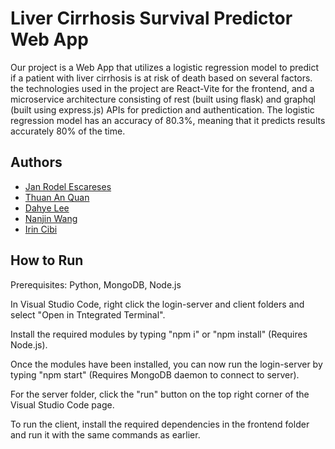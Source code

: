 
# Liver Cirrhosis Survival Predictor Web App

Our project is a Web App that utilizes a logistic regression model to predict if a patient with liver cirrhosis is at risk of death based on several factors. the technologies used in the project are React-Vite for the frontend, and a microservice architecture consisting of rest (built using flask) and graphql (built using express.js) APIs for prediction and authentication. The logistic regression model has an accuracy of 80.3%, meaning that it predicts results accurately 80% of the time. 


## Authors

- [Jan Rodel Escareses](https://www.github.com/jescares)
- [Thuan An Quan](https://www.github.com/AnsonQuan)
- [Dahye Lee](https://www.github.com/dahye213)
- [Nanjin Wang](https://www.github.com/nwang45)
- [Irin Cibi](https://www.github.com/icibi)


## How to Run

Prerequisites: Python, MongoDB, Node.js

In Visual Studio Code, right click the login-server and client folders and select "Open in Tntegrated Terminal". 

Install the required modules by typing "npm i" or "npm install" (Requires Node.js).

Once the modules have been installed, you can now run the login-server by typing "npm start" (Requires MongoDB daemon to connect to server).

For the server folder, click the "run" button on the top right corner of the Visual Studio Code page.

To run the client, install the required dependencies in the frontend folder and run it with the same commands as earlier.
